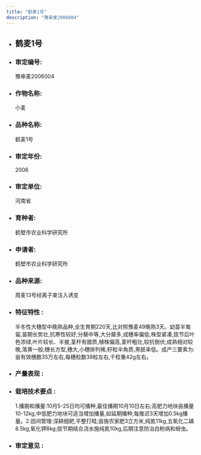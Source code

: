```yaml
---
title: "鹤麦1号"
description: "豫审麦2006004"
---
```

* ## 鹤麦1号
* ###  审定编号:  
   豫审麦2006004

*  ### 作物名称:  
   小麦

*   ###  品种名称: 
    鹤麦1号

*   ### 审定年份: 
    2006

*   ### 审定单位:  
    河南省

*   ### 育种者:  
    鹤壁市农业科学研究所

*   ### 申请者:  
    鹤壁市农业科学研究所

*   ### 品种来源:  
    周麦13号经离子束注入诱变

*   ### 特征特性 : 
    半冬性大穗型中晚熟品种,全生育期220天,比对照豫麦49晚熟3天。幼苗半匍匐,苗期长势壮,抗寒性较好;分蘖中等,大分蘖多,成穗率偏低;株型紧凑,拔节后叶色浓绿,叶片较长、半披,茎杆有腊质,植株偏高,茎杆粗壮,较抗倒伏;成熟相对较晚,落黄一般;穗长方型,穗大,小穗排列稀;籽粒半角质,黑胚率低。成产三要素为:亩有效穗数35万左右,每穗粒数38粒左右,千粒重42g左右。

*   ### 产量表现 : 
    

*   ### 栽培技术要点 : 
    1.播期和播量:10月5-25日均可播种,最佳播期10月10日左右;高肥力地块亩播量10-12kg,中低肥力地块可适当增加播量,如延期播种,每推迟3天增加0.5kg播量。2.田间管理:深耕细耙,平整打畦;亩施农家肥3立方米,纯氮11kg,五氧化二磷8.5kg,氧化钾8kg;拔节期结合浇水施纯氮10kg,后期注意防治白粉病和蚜虫。

*   ### 审定意见 : 
    

